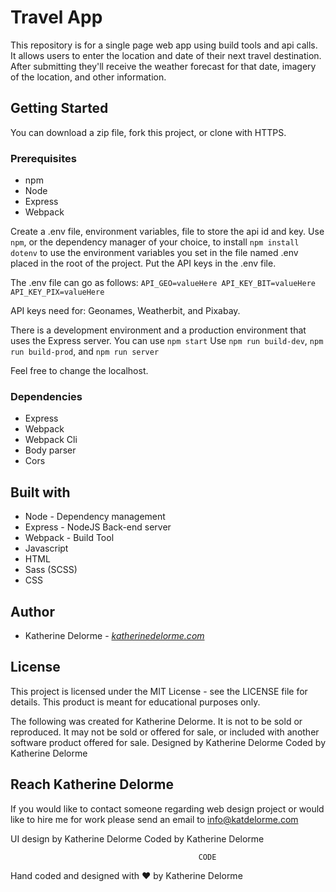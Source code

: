 # Travel App
This repository is for a single page web app using build tools and api calls. It allows users to enter the location and date of their next travel destination. After submitting they'll receive the weather forecast for that date, imagery of the location, and other information.

## Getting Started
You can download a zip file, fork this project, or clone with HTTPS.

### Prerequisites
* npm
* Node
* Express
* Webpack

Create a .env file, environment variables, file to store the api id and key. Use `npm`, or the dependency manager of your choice, to install `npm install dotenv` to use the environment variables you set in the file named .env placed in the root of the project. Put the API keys in the .env file.

The .env file can go as follows:
`API_GEO=valueHere
API_KEY_BIT=valueHere
API_KEY_PIX=valueHere`

API keys need for: Geonames, Weatherbit, and Pixabay.

There is a development environment and a production environment that uses the Express server.
You can use `npm start`
Use `npm run build-dev`, `npm run build-prod`, and `npm run server`

Feel free to change the localhost.

### Dependencies
* Express
* Webpack
* Webpack Cli
* Body parser
* Cors

## Built with
* Node - Dependency management
* Express - NodeJS Back-end server
* Webpack - Build Tool
* Javascript
* HTML
* Sass (SCSS)
* CSS

## Author
* Katherine Delorme - *[katherinedelorme.com](http://katherinedelorme.com?utm_source=github&utm_medium=repo&utm_campaign=travel_app_readme "Portfolio Website")*

## License
This project is licensed under the MIT License - see the LICENSE file for details.
This product is meant for educational purposes only.

The following was created for Katherine Delorme. It is not to be sold or reproduced. It may not be sold or offered for sale, or included with another software product offered for sale.
Designed by Katherine Delorme
Coded by Katherine Delorme

## Reach Katherine Delorme
If you would like to contact someone regarding web design project or would like to hire me for work please send an email to info@katdelorme.com


UI design by Katherine Delorme
Coded by Katherine Delorme



                                              CODE

Hand coded and designed with &hearts; by Katherine Delorme
